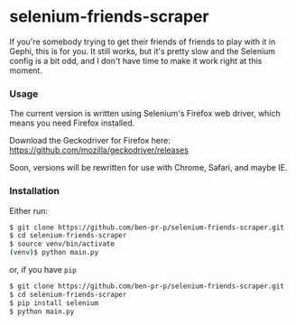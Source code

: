 # selenium-friends-scraper

If you're somebody trying to get their friends of friends to play with it in Gephi, this is for you. It still works, but it's pretty slow and the Selenium config is a bit odd, and I don't have time to make it work right at this moment.

### Usage
The current version is written using Selenium's Firefox web driver, which means you need Firefox installed. 

Download the Geckodriver for Firefox here: https://github.com/mozilla/geckodriver/releases

Soon, versions will be rewritten for use with Chrome, Safari, and maybe IE.

### Installation

Either run:

```sh
$ git clone https://github.com/ben-pr-p/selenium-friends-scraper.git
$ cd selenium-friends-scraper
$ source venv/bin/activate
(venv)$ python main.py
```
or, if you have `pip`
```sh
$ git clone https://github.com/ben-pr-p/selenium-friends-scraper.git
$ cd selenium-friends-scraper
$ pip install selenium
$ python main.py
```
